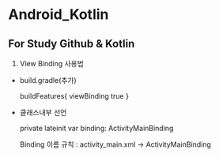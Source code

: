 # Android_Kotlin
## For Study Github & Kotlin

1. View Binding
사용법
- build.gradle(추가)

  buildFeatures{
    viewBinding true
  }


- 클래스내부 선언

  private lateinit var binding: ActivityMainBinding

  Binding 이름 규칙 : activity_main.xml -> ActivityMainBinding
    
